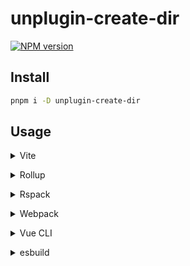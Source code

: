 # unplugin-create-dir

[![NPM version](https://img.shields.io/npm/v/unplugin-create-dir?color=a1b858&label=)](https://www.npmjs.com/package/unplugin-create-dir)

## Install

```bash
pnpm i -D unplugin-create-dir
```

## Usage

<details>
<summary>Vite</summary><br>

```ts
// vite.config.ts
import CreateDir from 'unplugin-create-dir/vite'

export default defineConfig({
  plugins: [
    CreateDir({
      dirs: ['./pkg'],
    })
  ],
})
```

<br></details>

<details>
<summary>Rollup</summary><br>

```ts
// rollup.config.js
import CreateDir from 'unplugin-limit-files/rollup'

export default {
  plugins: [
    CreateDir({
      /* options */
    })
  ],
}
```

<br></details>

<details>
<summary>Rspack</summary><br>

```ts
// rspack.config.js
module.exports = {
  /* ... */
  plugins: [
    require('unplugin-create-dir/rspack')({
      /* options */
    }),
  ],
}
```

<br></details>

<details>
<summary>Webpack</summary><br>

```ts
// webpack.config.js
module.exports = {
  /* ... */
  plugins: [
    require('unplugin-limit-files/webpack')({
      /* options */
    }),
  ],
}
```

<br></details>

<details>
<summary>Vue CLI</summary><br>

```ts
// vue.config.js
module.exports = {
  configureWebpack: {
    plugins: [
      require('unplugin-limit-files/webpack')({
        /* options */
      }),
    ],
  },
}
```

<br></details>

<details>
<summary>esbuild</summary><br>

```ts
// esbuild.config.js
import { build } from 'esbuild'
import CreateDir from 'unplugin-limit-files/esbuild'

build({
  plugins: [
    CreateDir(
    /* options */
    )
  ],
})
```

<br></details>

